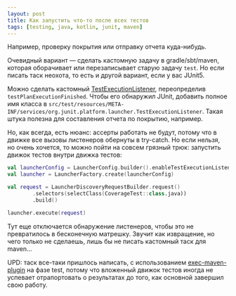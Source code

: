 ```yaml
---
layout: post
title: Как запустить что-то после всех тестов
tags: [testing, java, kotlin, junit, maven]
---
```

Например, проверку покрытия или отправку отчета куда-нибудь.

Очевидный вариант — сделать кастомную задачу в gradle/sbt/maven, которая оборачивает или перезаписывает старую задачу `test`.
Но если писать таск неохота, то есть и другой вариант, если у вас JUnit5.

Можно сделать кастомный [TestExecutionListener](https://junit.org/junit5/docs/current/user-guide/#launcher-api-execution), переопределив `testPlanExecutionFinished`. Чтобы его обнаружил JUnit, добавить полное имя класса в `src/test/resources/META-INF/services/org.junit.platform.launcher.TestExecutionListener`. Такая штука полезна для составления отчета по покрытию, например.

Но, как всегда, есть нюанс: ассерты работать не будут, потому что в движке все вызовы листенеров обернуты в try-catch. Но если нельзя, но очень хочется, то можно пойти на совсем грязный трюк: запустить движок тестов внутри движка тестов:
```kotlin
val launcherConfig = LauncherConfig.builder().enableTestExecutionListenerAutoRegistration(false).build()
val launcher = LauncherFactory.create(launcherConfig)

val request = LauncherDiscoveryRequestBuilder.request()
        .selectors(selectClass(CoverageTest::class.java))
        .build()

launcher.execute(request)
```
Тут еще отключается обнаружение листенеров, чтобы это не превратилось в бесконечную матрешку.
Звучит как извращение, но чего только не сделаешь, лишь бы не писать кастомный таск для maven...

UPD: таск все-таки пришлось написать, с использованием [exec-maven-plugin](https://www.mojohaus.org/exec-maven-plugin/usage.html) на фазе test, потому что вложенный движок тестов иногда не успевает отрапортовать о результатах до того, как основной завершил свою работу.
